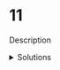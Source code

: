 # 11

Description

<details>
  <summary>Solutions</summary>
  <ol>
    <li>1749</li>
    <li>285</li>
  </ol>
</details>
